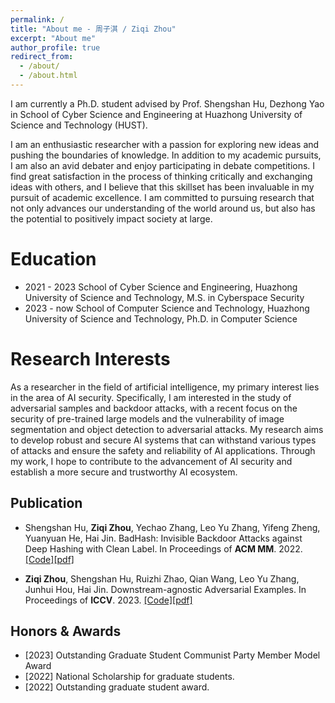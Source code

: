 ```yaml
---
permalink: /
title: "About me - 周子淇 / Ziqi Zhou"
excerpt: "About me"
author_profile: true
redirect_from: 
  - /about/
  - /about.html
---
```

I am currently a Ph.D. student advised by Prof. Shengshan Hu, Dezhong Yao in School of Cyber Science and Engineering at Huazhong University of Science and Technology (HUST).

I am an enthusiastic researcher with a passion for exploring new ideas and pushing the boundaries of knowledge. In addition to my academic pursuits, I am also an avid debater and enjoy participating in debate competitions. I find great satisfaction in the process of thinking critically and exchanging ideas with others, and I believe that this skillset has been invaluable in my pursuit of academic excellence. I am committed to pursuing research that not only advances our understanding of the world around us, but also has the potential to positively impact society at large.

Education
======
- 2021 - 2023  School of Cyber Science and Engineering, Huazhong University of Science and Technology, M.S. in Cyberspace Security 
- 2023 - now  School of Computer Science and Technology, Huazhong University of Science and Technology, Ph.D. in Computer Science 
  
Research Interests
======
As a researcher in the field of artificial intelligence, my primary interest lies in the area of AI security. Specifically, I am interested in the study of adversarial samples and backdoor attacks, with a recent focus on the security of pre-trained large models and the vulnerability of image segmentation and object detection to adversarial attacks. My research aims to develop robust and secure AI systems that can withstand various types of attacks and ensure the safety and reliability of AI applications. Through my work, I hope to contribute to the advancement of AI security and establish a more secure and trustworthy AI ecosystem.

Publication 
------
- Shengshan Hu, **Ziqi Zhou**, Yechao Zhang, Leo Yu Zhang, Yifeng Zheng, Yuanyuan He, Hai Jin.
BadHash: Invisible Backdoor Attacks against Deep Hashing with Clean Label.
In Proceedings of **ACM MM**. 2022. [[Code]](https://github.com/CGCL-codes/BadHash)[[pdf]](https://dl.acm.org/doi/abs/10.1145/3503161.3548272)

- **Ziqi Zhou**, Shengshan Hu, Ruizhi Zhao, Qian Wang, Leo Yu Zhang, Junhui Hou, Hai Jin.
Downstream-agnostic Adversarial Examples.
In Proceedings of **ICCV**. 2023. [[Code]](https://github.com/CGCL-codes/AdvEncoder)[[pdf]](https://dl.acm.org/doi/abs/10.1145/3503161.3548272)

Honors & Awards
------
- [2023] Outstanding Graduate Student Communist Party Member Model Award
- [2022] National Scholarship for graduate students.
- [2022] Outstanding graduate student award.

